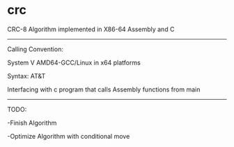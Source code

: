 # crc

CRC-8 Algorithm implemented in X86-64 Assembly and C


***************************************************************************


Calling Convention:


System V AMD64-GCC/Linux in x64 platforms


Syntax:
AT&T


Interfacing with c program that calls 
Assembly functions from main


****************************************************************************


TODO:


-Finish Algorithm

-Optimize Algorithm with conditional move
